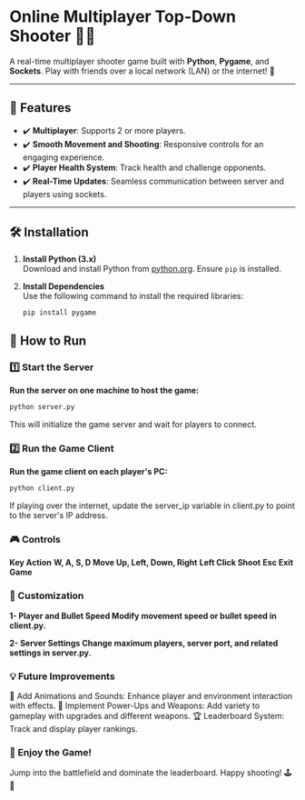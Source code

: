 # Online Multiplayer Top-Down Shooter 🎯🔥

A real-time multiplayer shooter game built with **Python**, **Pygame**, and **Sockets**. Play with friends over a local network (LAN) or the internet! 🚀

---

## 📌 Features
- ✔️ **Multiplayer**: Supports 2 or more players.
- ✔️ **Smooth Movement and Shooting**: Responsive controls for an engaging experience.
- ✔️ **Player Health System**: Track health and challenge opponents.
- ✔️ **Real-Time Updates**: Seamless communication between server and players using sockets.

---

## 🛠️ Installation

1. **Install Python (3.x)**  
   Download and install Python from [python.org](https://www.python.org/downloads/). Ensure `pip` is installed.

2. **Install Dependencies**  
   Use the following command to install the required libraries:
   ```bash
   pip install pygame
   ```

## 🚀 How to Run

### 1️⃣ Start the Server
**Run the server on one machine to host the game:**
```bash
python server.py
```
This will initialize the game server and wait for players to connect.

###  2️⃣ Run the Game Client
**Run the game client on each player's PC:**
```bash
python client.py
```
If playing over the internet, update the server_ip variable in client.py to point to the server's IP address.

### 🎮 Controls
**Key	Action**
**W, A, S, D	Move Up, Left, Down, Right**
**Left Click	Shoot**
**Esc	Exit Game**

### 🔧 Customization
**1- Player and Bullet Speed Modify movement speed or bullet speed in client.py.**

**2- Server Settings Change maximum players, server port, and related settings in server.py.**

### 💡 Future Improvements
🎨 Add Animations and Sounds: Enhance player and environment interaction with effects.
🔫 Implement Power-Ups and Weapons: Add variety to gameplay with upgrades and different weapons.
🏆 Leaderboard System: Track and display player rankings.

### 🎉 Enjoy the Game!
Jump into the battlefield and dominate the leaderboard. Happy shooting! 🕹️🎯



